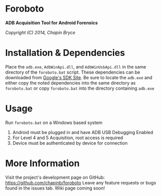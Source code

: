 Foroboto
======

**ADB Acquisition Tool for Android Forensics**

*Copyright (C) 2014, Chapin Bryce*

# Installation & Dependencies

Place the `adb.exe`, `AdbWinApi.dll`, and `AdbWinUsbApi.dll` in the same directory of the `foroboto.bat` script. These dependencies can be downloaded from [Google's SDK Site](http://developer.android.com/sdk/index.html). Be sure to locate the `adb.exe` and either copy the noted dependencies into the same directory as `foroboto.bat` or copy `foroboto.bat` into the directory containing `adb.exe` 

# Usage

Run `foroboto.bat` on a Windows based system

1. Android must be plugged in and have ADB USB Debugging Enabled
2. For Level 4 and 5 Acquisition, root access is required
3. Device must be authenticated by device for connection

# More Information

Visit the project's development page on GitHub: https://github.com/chapinb/foroboto
Leave any feature requests or bugs found in the issues tab.
Wiki page coming soon!